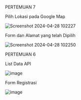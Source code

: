 PERTEMUAN 7

Pilih Lokasi pada Google Map

![Screenshot 2024-04-28 102227](https://github.com/MuhDavin213/data_kontak/assets/114916198/87e29a44-2457-4902-9cc6-8c58733fceaf)

Form dan Alamat yang telah Dipilih

![Screenshot 2024-04-28 102250](https://github.com/MuhDavin213/data_kontak/assets/114916198/a878873b-bd38-45d8-b426-dc3331a0d98f)



PERTEMUAN 6


List Data API

![image](https://github.com/MuhDavin213/data_kontak/assets/114916198/c77eb502-5050-4eef-adeb-52903b8e5eea)


Form Registrasi

![image](https://github.com/MuhDavin213/data_kontak/assets/114916198/d2a8db12-46a5-4f65-b897-fdad854f1d28)

